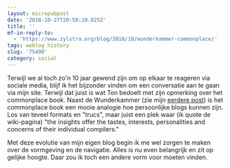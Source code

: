 ```yaml
---
layout: micropubpost
date: '2018-10-27T20:58:10.825Z'
title: ''
mf-in-reply-to:
  - 'https://www.zylstra.org/blog/2018/10/wunderkammer-commonplace/'
tags: weblog history
slug: '75490'
category: social
---
```

Terwijl we al toch zo&#39;n 10 jaar gewend zijn om op elkaar te reageren via sociale media, blijf ik het bijzonder vinden om een conversatie aan te gaan via mijn site. Terwijl dat juist is wat Ton bedoelt met zijn opmerking over het commonplace book. Naast de Wunderkammer (zie mijn [eerdere post](https://diggingthedigital.com/cabinet-of-bookmarks/)) is het commonplace book een mooie analogie hoe persoonlijke blogs kunnen zijn. Los van teveel formats en &quot;trucs&quot;, maar juist een plek waar (ik quote de wiki-pagina) &quot;the insights offer the tastes, interests, personalities and concerns of their individual compilers.&quot;

Met deze evolutie van mijn eigen blog begin ik me wel zorgen te maken over de vormgeving en de navigatie. Alles is nu even belangrijk en zit op gelijke hoogte. Daar zou ik toch een andere vorm voor moeten vinden.
